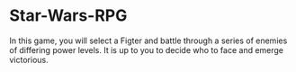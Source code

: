 # Star-Wars-RPG
In this game, you will select a Figter and battle through a series of enemies of differing power levels. It is up to you to decide who to face and emerge victorious.
